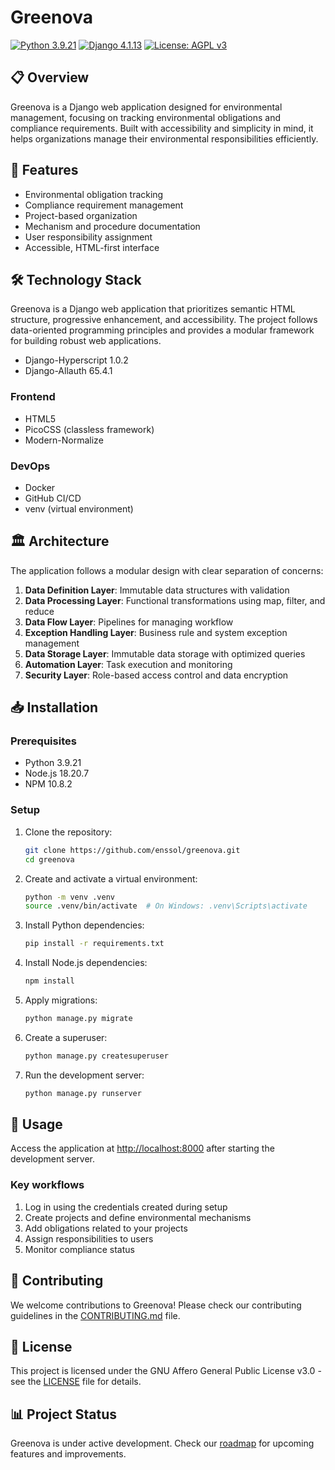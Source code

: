 # Greenova

[![Python 3.9.21](https://img.shields.io/badge/python-3.9.21-blue.svg)](https://www.python.org/downloads/release/python-3921/)
[![Django 4.1.13](https://img.shields.io/badge/django-4.1.13-green.svg)](https://www.djangoproject.com/)
[![License: AGPL v3](https://img.shields.io/badge/License-AGPL_v3-blue.svg)](https://www.gnu.org/licenses/agpl-3.0)

## 📋 Overview

Greenova is a Django web application designed for environmental management,
focusing on tracking environmental obligations and compliance requirements.
Built with accessibility and simplicity in mind, it helps organizations manage
their environmental responsibilities efficiently.

## 🚀 Features

- Environmental obligation tracking
- Compliance requirement management
- Project-based organization
- Mechanism and procedure documentation
- User responsibility assignment
- Accessible, HTML-first interface

## 🛠️ Technology Stack

Greenova is a Django web application that prioritizes semantic HTML structure,
progressive enhancement, and accessibility. The project follows data-oriented
programming principles and provides a modular framework for building robust web
applications.

- Django-Hyperscript 1.0.2
- Django-Allauth 65.4.1

### Frontend

- HTML5
- PicoCSS (classless framework)
- Modern-Normalize

### DevOps

- Docker
- GitHub CI/CD
- venv (virtual environment)

## 🏛️ Architecture

The application follows a modular design with clear separation of concerns:

1. **Data Definition Layer**: Immutable data structures with validation
2. **Data Processing Layer**: Functional transformations using map, filter, and
   reduce
3. **Data Flow Layer**: Pipelines for managing workflow
4. **Exception Handling Layer**: Business rule and system exception management
5. **Data Storage Layer**: Immutable data storage with optimized queries
6. **Automation Layer**: Task execution and monitoring
7. **Security Layer**: Role-based access control and data encryption

## 📥 Installation

### Prerequisites

- Python 3.9.21
- Node.js 18.20.7
- NPM 10.8.2

### Setup

1. Clone the repository:

   ```bash
   git clone https://github.com/enssol/greenova.git
   cd greenova
   ```

2. Create and activate a virtual environment:

   ```bash
   python -m venv .venv
   source .venv/bin/activate  # On Windows: .venv\Scripts\activate
   ```

3. Install Python dependencies:

   ```bash
   pip install -r requirements.txt
   ```

4. Install Node.js dependencies:

   ```bash
   npm install
   ```

5. Apply migrations:

   ```bash
   python manage.py migrate
   ```

6. Create a superuser:

   ```bash
   python manage.py createsuperuser
   ```

7. Run the development server:

   ```bash
   python manage.py runserver
   ```

## 🔧 Usage

Access the application at [http://localhost:8000](http://localhost:8000) after
starting the development server.

### Key workflows

1. Log in using the credentials created during setup
2. Create projects and define environmental mechanisms
3. Add obligations related to your projects
4. Assign responsibilities to users
5. Monitor compliance status

## 🤝 Contributing

We welcome contributions to Greenova! Please check our contributing guidelines
in the [CONTRIBUTING.md](CONTRIBUTING.md) file.

## 📄 License

This project is licensed under the GNU Affero General Public License v3.0 - see
the [LICENSE](LICENSE) file for details.

## 📊 Project Status

Greenova is under active development. Check our [roadmap](docs/ROADMAP.md) for
upcoming features and improvements.
